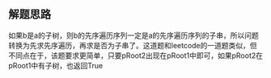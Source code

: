 ## 解题思路
如果b是a的子树，则b的先序遍历序列一定是a的先序遍历序列的子串，所以问题转换为先求先序遍历，再求是否为子串了。这道题和leetcode的一道题类似，但不同点在于，该题要求更简单，只要pRoot2出现在pRoot1中即可，如果pRoot2在pRoot1中有子树，也返回True